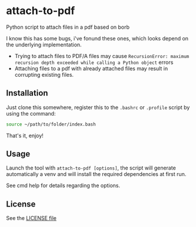 # attach-to-pdf
Python script to attach files in a pdf based on borb

I know this has some bugs, i've fonund these ones, which looks depend on the underlying implementation.
* Trying to attach files to PDF/A files may cause `RecursionError: maximum recursion depth exceeded while calling a Python object` errors
* Attaching files to a pdf with already attached files may result in corrupting existing files.

## Installation
Just clone this somewhere, register this to the `.bashrc` or `.profile` script by using the command:

```bash
source ~/path/to/folder/index.bash
```
That's it, enjoy!

## Usage
Launch the tool with `attach-to-pdf [options]`, the script will generate automatically a venv and will install the required dependencies at first run.

See cmd help for details regarding the options.

## License
See the [LICENSE file](./LICENSE)

